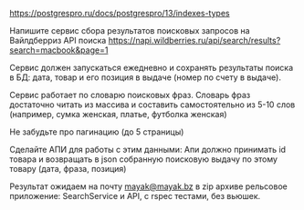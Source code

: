 https://postgrespro.ru/docs/postgrespro/13/indexes-types




Напишите сервис сбора результатов поисковых запросов на Вайлдберриз
API поиска https://napi.wildberries.ru/api/search/results?search=macbook&page=1

Сервис должен запускаться ежедневно и сохранять результаты поиска в БД: дата, товар и его позиция в выдаче (номер по счету в выдаче).

Сервис работает по словарю поисковых фраз. Словарь фраз достаточно читать из массива и составить самостоятельно из 5-10 слов (например, сумка женская, платье, футболка женская)

Не забудьте про пагинацию (до 5 страницы)

Сделайте АПИ для работы с этим данными:
Апи должно принимать id товара и возвращать в json собранную поисковую выдачу по этому товару (дата, фраза, позиция)

Результат ожидаем на почту mayak@mayak.bz в zip архиве рельсовое приложение: SearchService и API, с rspec тестами, без вьюшек.

